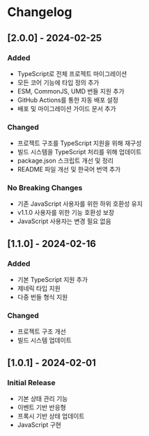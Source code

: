 # Changelog

## [2.0.0] - 2024-02-25

### Added
- TypeScript로 전체 프로젝트 마이그레이션
- 모든 코어 기능에 타입 정의 추가
- ESM, CommonJS, UMD 번들 지원 추가
- GitHub Actions를 통한 자동 배포 설정
- 배포 및 마이그레이션 가이드 문서 추가

### Changed
- 프로젝트 구조를 TypeScript 지원을 위해 재구성
- 빌드 시스템을 TypeScript 처리를 위해 업데이트
- package.json 스크립트 개선 및 정리
- README 파일 개선 및 한국어 번역 추가

### No Breaking Changes
- 기존 JavaScript 사용자를 위한 하위 호환성 유지
- v1.1.0 사용자를 위한 기능 호환성 보장
- JavaScript 사용자는 변경 필요 없음

## [1.1.0] - 2024-02-16

### Added
- 기본 TypeScript 지원 추가
- 제네릭 타입 지원
- 다중 번들 형식 지원

### Changed
- 프로젝트 구조 개선
- 빌드 시스템 업데이트

## [1.0.1] - 2024-02-01

### Initial Release
- 기본 상태 관리 기능
- 이벤트 기반 반응형
- 프록시 기반 상태 업데이트
- JavaScript 구현